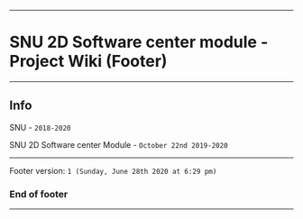 
***

# SNU 2D Software center module - Project Wiki (Footer)

***

## Info

SNU - `2018-2020`

SNU 2D Software center Module - `October 22nd 2019-2020`

***

Footer version: `1 (Sunday, June 28th 2020 at 6:29 pm)`

### End of footer

***
